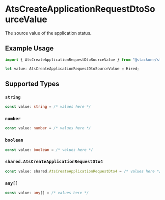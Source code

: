 # AtsCreateApplicationRequestDtoSourceValue

The source value of the application status.

## Example Usage

```typescript
import { AtsCreateApplicationRequestDtoSourceValue } from "@stackone/stackone-client-ts/sdk/models/shared";

let value: AtsCreateApplicationRequestDtoSourceValue = Hired;
```

## Supported Types

### `string`

```typescript
const value: string = /* values here */
```

### `number`

```typescript
const value: number = /* values here */
```

### `boolean`

```typescript
const value: boolean = /* values here */
```

### `shared.AtsCreateApplicationRequestDto4`

```typescript
const value: shared.AtsCreateApplicationRequestDto4 = /* values here */
```

### `any[]`

```typescript
const value: any[] = /* values here */
```

